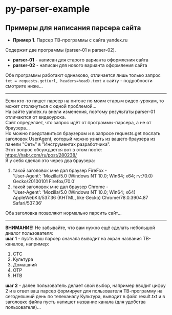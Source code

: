 # py-parser-example
## Примеры для написания парсера сайта

* __Пример 1__. Парсер ТВ-программы с сайта yandex.ru

Содержит две программы (parser-01 и parser-02).  
* __parser-01__ - написан для старого варианта оформления сайта  
* __parser-02__ - написан для нового варианта оформления сайта  

Обе программы работают одинаково, отличается лишь только запрос `txt = requests.get(url, headers=head).text` к сайту - подробности смотрите ниже...  

---

Если кто-то пишет парсер на питоне по моим старым видео-урокам, то может столкнуться с одной проблемой...  
На сайте yandex.ru внели изменения, поэтому результаты parser-01 отличаются от видеоурока.  
Сайт определяет, что запрос идёт от программы-парсера, а не от браузера...  
Но можно представиться браузером и в запросе requests.get послать заголовок UserAgent, который можно узнать из вашего браузера из панели "Сеть" в "Инструментах разработчика".  
Этот вопрос обсуждается вот в этом посте: https://habr.com/ru/post/280238/  
Я у себя сделал это через два браузера:  
1) такой заголовок мне дал браузер FireFox -  
'User-Agent': 'Mozilla/5.0 (Windows NT 10.0; Win64; x64; rv:70.0) Gecko/20100101 Firefox/70.0'  
2) такой заголовок мне дал браузер Chrome -  
'User-Agent': 'Mozilla/5.0 (Windows NT 10.0; Win64; x64) AppleWebKit/537.36 (KHTML, like Gecko) Chrome/78.0.3904.87 Safari/537.36'  
  
Оба заголовка позволяют нормально парсить сайт...

---

__ВНИМАНИЕ!__ Не забывайте, что вам нужно ещё сделать небольшой диалог пользователя:  
__шаг 1__ - пусть ваш парсер сначала выводит на экран названия ТВ-каналов, например:
1. СТС  
2. Культура  
3. Домашний  
4. ОТР  
5. НТВ  

__шаг 2__ - далее пользователь делает свой выбор, например вводит цифру 2 и в ответ ваш парсер формирует для пользователя ТВ-программу на сегодняшний день по телеканалу Культура, выводит в файл result.txt и в заголовке файла пусть напишет название канала (для удобства пользователя)...
